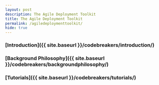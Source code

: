 ```yaml
---
layout: post
description: The Agile Deployment Toolkit
title: The Agile Deployment Toolkit
permalink: /agiledeploymenttoolkit/
hide: true
---
```


### [Introduction]({{ site.baseurl }}/codebreakers/introduction/)

### [Background Philosophy]({{ site.baseurl }}/codebreakers/backgroundphilosophy/)

### [Tutorials]({{ site.baseurl }}/codebreakers/tutorials/)

